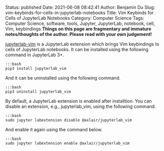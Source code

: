 Status: published
Date: 2021-06-08 08:42:41
Author: Benjamin Du
Slug: vim-keybinds-for-cells-in-jupyterlab-notebooks
Title: Vim Keybinds for Cells of JupyterLab Notebooks
Category: Computer Science
Tags: Computer Science, software, tools, Jupyter, JupyterLab, notebook, cell, Vim, keybindings
**Things on this page are fragmentary and immature notes/thoughts of the author. Please read with your own judgement!**

[jupyterlab-vim](https://github.com/jwkvam/jupyterlab-vim)
is a JupyterLab extension which brings Vim keybindings to cells of JupyterLab notebooks.
It can be installed using the following command in JupyterLab 3+.

    :::bash
    pip3 install jupyterlab_vim

And it can be uninstalled using the following command.

    :::bash
    pip3 uninstall jupyterlab_vim

By default, 
a JupyterLab extension is enabled after installtion.
You can disable an extension, 
e.g., jupyterlab_vim, using the following command. 

    :::bash
    sudo jupyter labextension disable @axlair/jupyterlab_vim

And enable it again using the command below.

    :::bash
    sudo jupyter labextension enable @axlair/jupyterlab_vim
